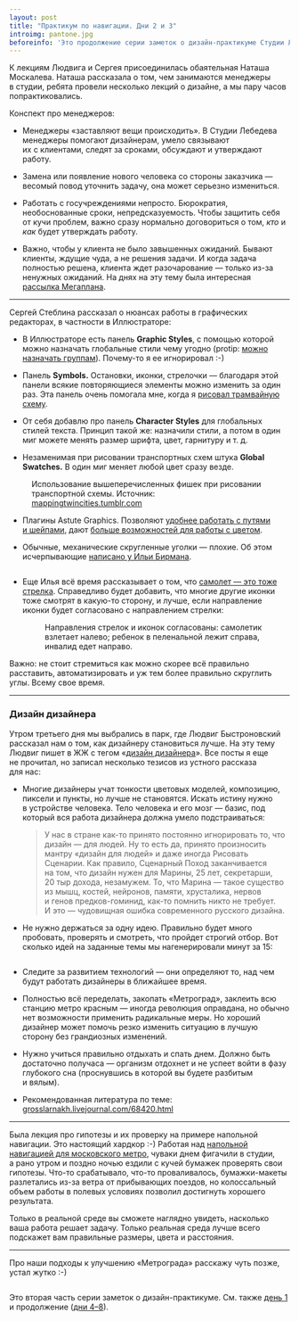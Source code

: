 ```yaml
---
layout: post
title: "Практикум по навигации. Дни 2 и 3"
introimg: pantone.jpg
beforeinfo: 'Это продолжение серии заметок о дизайн-практикуме Студии Лебедева. См. также <a href="/blog/navigation-workshop/">день 1</a>.'
---
```


<p class="lead">
К лекциям Людвига и Сергея присоединилась обаятельная Наташа Москалева. Наташа рассказала о том, чем занимаются менеджеры в студии, ребята провели несколько лекций о дизайне, а мы пару часов попрактиковались.
</p>

<!-- more -->

Конспект про менеджеров:

* Менеджеры «заставляют вещи происходить». В Студии Лебедева менеджеры помогают дизайнерам, умело связывают их с клиентами, следят за сроками, обсуждают и утверждают работу.

* Замена или появление нового человека со стороны заказчика — весомый повод уточнить задачу, она может серьезно измениться.

* Работать с госучреждениями непросто. Бюрократия, необоснованные сроки, непредсказуемость. Чтобы защитить себя от кучи проблем, важно сразу нормально договориться о том, _кто_ и _как_ будет утверждать работу.

* Важно, чтобы у клиента не было завышенных ожиданий. Бывают клиенты, ждущие чуда, а не решения задачи. И когда задача полностью решена, клиента ждет разочарование — только из-за ненужных ожиданий. На днях на эту тему была интересная [рассылка Мегаплана](http://us2.campaign-archive1.com/?u=833bf5395122c8de57f99f863&id=b8ec219864&e=6e910a593b).

* * *

Сергей Стеблина рассказал о нюансах работы в графических редакторах, в частности в Иллюстраторе:

* В Иллюстраторе есть панель **Graphic Styles**, с помощью которой можно назначать глобальные стили чему угодно (protip: [можно назначать группам](http://seryozha.livejournal.com/367249.html)). Почему-то я ее игнорировал :-)

* Панель **Symbols.** Остановки, иконки, стрелочки — благодаря этой панели всякие повторяющиеся элементы можно изменить за один раз. Эта панель очень помогала мне, когда я [рисовал трамвайную схему](/blog/map-story/).

* От себя добавлю про панель **Character Styles** для глобальных стилей текста. Принцип такой же: назначили стили, а потом в один миг можете менять размер шрифта, цвет, гарнитуру и т. д.

* Незаменимая при рисовании транспортных схем штука **Global Swatches.** В один миг меняет любой цвет сразу везде.

<figure class="figure--wide">
  <img src="/i/navigation-workshop-2/mappingtwincities.jpg" alt="">
  <figcaption>Использование вышеперечисленных фишек при рисовании транспортной схемы. Источник: <a href="http://mappingtwincities.tumblr.com/post/55906624881/tip-map-design-with-adobe-illustrator-designing">mappingtwincities.tumblr.com</a></figcaption>
</figure>

* Плагины Astute Graphics. Позволяют [удобнее работать с путями и шейпами](http://www.astutegraphics.com/software/vectorscribe/), дают [больше возможностей для работы с цветом](http://www.astutegraphics.com/software/phantasm/).

* Обычные, механические скругленные уголки — плохие. Об этом исчерпывающие [написано у Ильи Бирмана](http://ilyabirman.ru/meanwhile/all/metro-line-curves/).

  <figure>
    <img src="/i/navigation-workshop-2/the-good-the-bad.png" alt="">
  </figure>


* Еще Илья всё время рассказывает о том, что [самолет — это тоже стрелка](http://ilyabirman.ru/meanwhile/2011/06/28/1/). Справедливо будет добавить, что многие другие иконки тоже смотрят в какую-то сторону, и лучше, если направление иконки будет согласовано с направлением стрелки:

  <figure>
    <img src="/i/navigation-workshop-2/pulkovo-big-booth.jpg" alt="">
    <figcaption>Направления стрелок и иконок согласованы: самолетик взлетает налево; ребенок в пеленальной лежит справа, инвалид едет направо.</figcaption>
  </figure>


Важно: не стоит стремиться как можно скорее всё правильно расставить, автоматизировать и уж тем более правильно скруглить углы. Всему свое время.


* * *

### Дизайн дизайнера

<!-- <figure>
  <img src="/i/navigation-workshop-2/ludwig.jpg" alt="">
</figure> -->

Утром третьего дня мы выбрались в парк, где Людвиг Быстроновский рассказал нам о том, как дизайнеру становиться лучше. На эту тему Людвиг пишет в ЖЖ с тегом «[дизайн дизайнера](http://grosslarnakh.livejournal.com/tag/%D0%B4%D0%B8%D0%B7%D0%B0%D0%B9%D0%BD%20%D0%B4%D0%B8%D0%B7%D0%B0%D0%B9%D0%BD%D0%B5%D1%80%D0%B0)». Все посты я еще не прочитал, но записал несколько тезисов из устного рассказа для нас:

* Многие дизайнеры учат тонкости цветовых моделей, композицию, пиксели и пункты, но лучше не становятся. Искать истину нужно в устройстве человека. Тело человека и его мозг — базис, под который вся работа дизайнера должна умело подстраиваться:

  > У нас в стране как-то принято постоянно игнорировать то, что дизайн — для людей. Ну то есть да, принято произносить мантру «дизайн для людей» и даже иногда Рисовать Сценарии. Как правило, Сценарный Поход заканчивается на том, что дизайн нужен для Марины, 25 лет, секретарши, 20 тыр дохода, незамужем. То, что Марина — такое существо из мышц, костей, нейронов, памяти, хрусталика, нервов и генов предков-гоминид, как-то помнить никто не требует. И это — чудовищная ошибка современного русского дизайна.

* Не нужно держаться за одну идею. Правильно будет много пробовать, проверять и смотреть, что пройдет строгий отбор. Вот сколько идей на заданные темы мы нагенерировали минут за 15:

  <figure>
    <img src="/i/navigation-workshop-2/ideas-board.jpg" alt="">
  </figure>

* Следите за развитием технологий — они определяют то, над чем будут работать дизайнеры в ближайшее время.

* Полностью всё переделать, закопать «Метроград», заклеить всю станцию метро красным — иногда революция оправдана, но обычно нет возможности применить радикальные меры. Но хороший дизайнер может помочь резко изменить ситуацию в лучшую сторону без грандиозных изменений.

* Нужно учиться правильно отдыхать и спать днем. Должно быть достаточно получаса — организм отдохнет и не успеет войти в фазу глубокого сна (проснувшись в которой вы будете разбитым и вялым).

* Рекомендованная литература по теме: [grosslarnakh.livejournal.com/68420.html](http://grosslarnakh.livejournal.com/68420.html)

* * *

Была лекция про гипотезы и их проверку на примере напольной навигации. Это настоящий хардкор :-) Работая над [напольной навигацией для московского метро](http://www.artlebedev.ru/everything/metro/floor-navigation/), чуваки днем фигачили в студии, а рано утром и поздно ночью ездили с кучей бумажек проверять свои гипотезы. Что-то срабатывало, что-то проваливалось, бумажки-макеты разлетались из-за ветра от прибывающих поездов, но колоссальный объем работы в полевых условиях позволил достигнуть хорошего результата.

Только в реальной среде вы сможете наглядно увидеть, насколько ваша работа решает задачу. Только реальная среда лучше всего подскажет вам правильные размеры, цвета и расстояния.

* * * 

Про наши подходы к улучшению «Метрограда» расскажу чуть позже, устал жутко :-)

<figure>
  <img src="/i/navigation-workshop-2/metrograd.jpg" alt="">
</figure>

<span class="hint">Это вторая часть серии заметок о дизайн-практикуме. См. также [день 1](/blog/navigation-workshop/) и продолжение ([дни 4–8](/blog/navigation-workshop-3/)).</span>